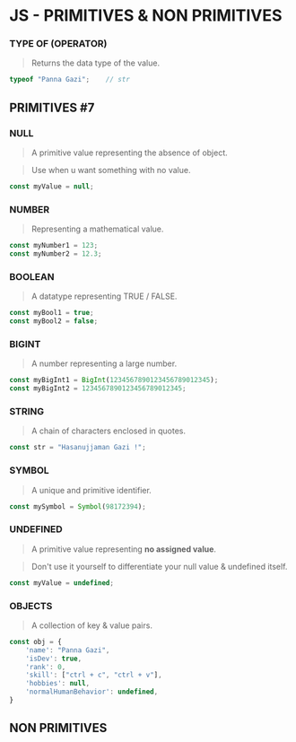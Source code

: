 # JS - PRIMITIVES & NON PRIMITIVES

### TYPE OF (OPERATOR)

> Returns the data type of the value.

```javascript
typeof "Panna Gazi";    // str
```

## PRIMITIVES #7

### NULL

> A primitive value representing the absence of object.

> Use when u want something with no value.

```javascript
const myValue = null;
```

### NUMBER

> Representing a mathematical value.

```javascript
const myNumber1 = 123;
const myNumber2 = 12.3;
```

### BOOLEAN

> A datatype representing TRUE / FALSE.

```javascript
const myBool1 = true;
const myBool2 = false;
```

### BIGINT

> A number representing a large number.

```javascript
const myBigInt1 = BigInt(1234567890123456789012345);
const myBigInt2 = 1234567890123456789012345;
```

### STRING

> A chain of characters enclosed in quotes.

```javascript
const str = "Hasanujjaman Gazi !";
```

### SYMBOL

> A unique and primitive identifier.

```javascript
const mySymbol = Symbol(98172394);
```

### UNDEFINED

> A primitive value representing **no assigned value**.

> Don't use it yourself to differentiate your null value & undefined itself.

```javascript
const myValue = undefined;
```

### OBJECTS

> A collection of key & value pairs.

```javascript
const obj = {
    'name': "Panna Gazi",
    'isDev': true,
    'rank': 0,
    'skill': ["ctrl + c", "ctrl + v"],
    'hobbies': null,
    'normalHumanBehavior': undefined,
}
```

## NON PRIMITIVES

